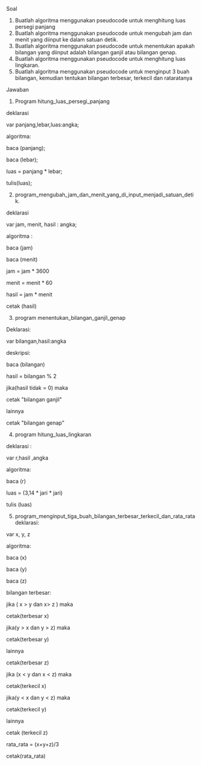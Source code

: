 Soal‌
1. Buatlah algoritma menggunakan pseudocode
untuk menghitung luas persegi panjang
2. Buatlah algoritma menggunakan pseudocode
untuk mengubah jam dan menit yang diinput ke
dalam satuan detik.
3. Buatlah algoritma menggunakan pseudocode
untuk menentukan apakah bilangan yang diinput
adalah bilangan ganjil atau bilangan genap.
4. Buatlah algoritma menggunakan pseudocode
untuk menghitung luas lingkaran.
5. Buatlah algoritma menggunakan pseudocode
untuk menginput 3 buah bilangan, kemudian
tentukan bilangan terbesar, terkecil dan rataratanya

Jawaban
1. Program hitung_luas_persegi_panjang

deklarasi

var panjang,lebar,luas:angka;

algoritma:

baca (panjang);

baca (lebar);

luas = panjang * lebar;

tulis(luas);

2. program_mengubah_jam_dan_menit_yang_di_input_menjadi_satuan_detik.

deklarasi

var jam, menit, hasil : angka;

algoritma :

baca (jam)

baca (menit)

jam = jam * 3600

menit = menit * 60

hasil = jam * menit

cetak (hasil)

3. program menentukan_bilangan_ganjil_genap

Deklarasi:

var bilangan,hasil:angka

deskripsi:

baca (bilangan)

hasil = bilangan % 2

jika(hasil tidak = 0) maka

cetak "bilangan ganjil"

lainnya

cetak "bilangan genap"

4. program hitung_luas_lingkaran

deklarasi :

var r,hasil ,angka

algoritma:

baca (r)

luas = (3,14 * jari * jari)

tulis (luas)

5. program_menginput_tiga_buah_bilangan_terbesar_terkecil_dan_rata_rata
deklarasi:

var x, y, z

algoritma:

baca (x)

baca (y)

baca (z)

bilangan terbesar:

jika ( x > y dan x> z ) maka

cetak(terbesar x)

jika(y > x dan y > z) maka

cetak(terbesar y)

lainnya

cetak(terbesar z)

jika (x < y dan x < z) maka

cetak(terkecil x)

jika(y < x dan y < z) maka

cetak(terkecil y)

lainnya

cetak (terkecil z)

rata_rata = (x+y+z)/3

cetak(rata_rata)